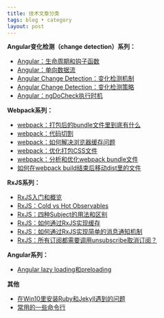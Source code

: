 ```yaml
---
title: 技术文章分类
tags: blog • category
layout: post
---
```


**Angular变化检测（change detection）系列：**
- [Angular：生命周期和钩子函数](https://limeii.github.io/2019/06/angular-lifecycle-hooks/)
- [Angular：单向数据流](https://limeii.github.io/2019/06/angular-unidirectional-data-flow/)
- [Angular Change Detection：变化检测机制](https://limeii.github.io/2019/06/angular-changedetection/)
- [Angular Change Detection：变化检测策略](https://limeii.github.io/2019/06/angular-changeDetectionStrategy-OnPush/)
- [Angular：ngDoCheck执行时机](https://limeii.github.io/2019/06/angular-ngdocheck-onpush-strategy/)

**Webpack系列：**
- [webpack：打包后的bundle文件里到底有什么](https://limeii.github.io/2018/10/webpack-what-in-bundle/)
- [webpack：代码切割](https://limeii.github.io/2018/10/webpack-code-splitting/)
- [webpack：如何解决浏览器缓存问题](https://limeii.github.io/2018/10/webpack-caching/)
- [webpack：优化打包CSS文件](https://limeii.github.io/2018/10/webpack-css-extract/)
- [webpack：分析和优化webpack bundle文件](https://limeii.github.io/2018/09/webpack-bundle-analyzer/)
- [如何在webpack build结束后移动dist里的文件](https://limeii.github.io/2018/09/issues-webpack-file-management/)

**RxJS系列：**
- [RxJS入门和概览](https://limeii.github.io/2019/07/rxjs-introduce/)
- [RxJS：Cold vs Hot Observables](https://limeii.github.io/2019/07/rxjs-coldhot-observable/)
- [RxJS：四种Subject的用法和区别](https://limeii.github.io/2019/07/rxjs-subject/)
- [RxJS：如何通过RxJS实现缓存](https://limeii.github.io/2019/08/rxjs-caching/)
- [RxJS：如何通过RxJS实现简单的消息通知机制](https://limeii.github.io/2019/08/rxjs-notification/)
- [RxJS：所有订阅都需要调用unsubscribe取消订阅？](https://limeii.github.io/2019/08/rxjs-unsubscribe/)


**Angular系列：**
- [Angular lazy loading和preloading](https://limeii.github.io/2018/09/angular-lazy-loading/)


**其他**
- [在Win10里安装Ruby和Jekyll遇到的问题](https://limeii.github.io/2019/06/issues-setup-rubyjekyll-windows/)
- [常用的一些命令行](https://limeii.github.io/2019/03/tools-commoncmd/)
